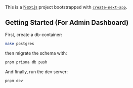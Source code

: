 This is a [Next.js](https://nextjs.org/) project bootstrapped with [`create-next-app`](https://github.com/vercel/next.js/tree/canary/packages/create-next-app).

## Getting Started (For Admin Dashboard)

First, create a db-container:

```bash
make postgres
```

then migrate the schema with:

```bash
pnpm prisma db push
```

And finally, run the dev server:

```bash
pnpm dev
```

